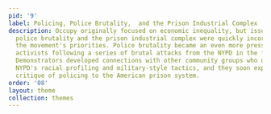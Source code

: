 ```yaml
---
pid: '9'
label: Policing, Police Brutality,  and the Prison Industrial Complex
description: Occupy originally focused on economic inequality, but issues surrounding
  police brutality and the prison industrial complex were quickly incorporated into
  the movement's priorities. Police brutality became an even more pressing issue for
  activists following a series of brutal attacks from the NYPD in the fall of 2011.
  Demonstrators developed connections with other community groups who opposed the
  NYPD's racial profiling and military-style tactics, and they soon expanded their
  critique of policing to the American prison system.
order: '08'
layout: theme
collection: themes
---
```

